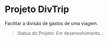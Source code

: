# Projeto DivTrip

Facilitar a divisão de gastos de uma viagem.

> Status do Projeto: Em desenvolvimento...
